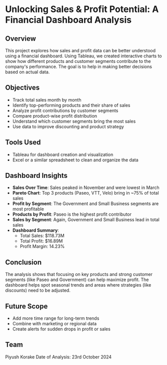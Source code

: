 # Unlocking Sales & Profit Potential: A Financial Dashboard Analysis

## Overview
This project explores how sales and profit data can be better understood using a financial dashboard. Using Tableau, we created interactive charts to show how different products and customer segments contribute to the company's performance. The goal is to help in making better decisions based on actual data.

## Objectives
- Track total sales month by month
- Identify top-performing products and their share of sales
- Analyze profit contributions by customer segments
- Compare product-wise profit distribution
- Understand which customer segments bring the most sales
- Use data to improve discounting and product strategy

## Tools Used
- Tableau for dashboard creation and visualization
- Excel or a similar spreadsheet to clean and organize the data

## Dashboard Insights
- **Sales Over Time**: Sales peaked in November and were lowest in March
- **Pareto Chart**: Top 3 products (Paseo, VTT, Velo) bring in ~75% of total sales
- **Profit by Segment**: The Government and Small Business segments are most profitable
- **Products by Profit**: Paseo is the highest profit contributor
- **Sales by Segment**: Again, Government and Small Business lead in total sales
- **Dashboard Summary**:
  - Total Sales: $118.73M
  - Total Profit: $16.89M
  - Profit Margin: 14.23%

## Conclusion
The analysis shows that focusing on key products and strong customer segments (like Paseo and Government) can help maximize profit. The dashboard helps spot seasonal trends and areas where strategies (like discounts) need to be adjusted.

## Future Scope
- Add more time range for long-term trends
- Combine with marketing or regional data
- Create alerts for sudden drops in profit or sales

## Team
Piyush Korake
Date of Analysis: 23rd October 2024

